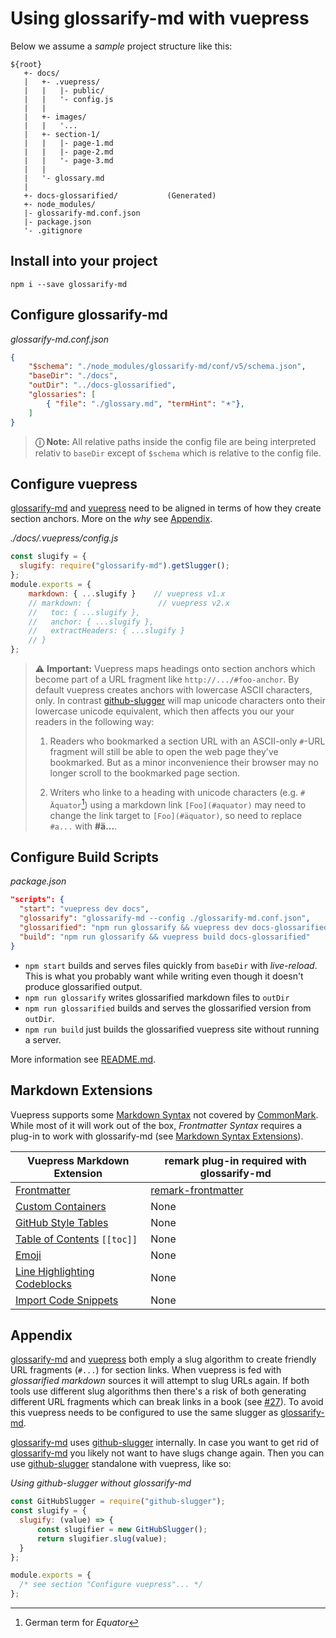 # Using glossarify-md with vuepress

Below we assume a *sample* project structure like this:

[doc-syntax-extensions]: ./markdown-syntax-extensions.md
[CommonMark]: https://www.commonmark.org
[github-slugger]: https://npmjs.com/package/github-slugger
[glossarify-md]: https://github.com/about-code/glossarify-md
[vuepress]: https://vuepress.vuejs.org

```
${root}
   +- docs/
   |   +- .vuepress/
   |   |   |- public/
   |   |   '- config.js
   |   |
   |   +- images/
   |   |   '...
   |   +- section-1/
   |   |   |- page-1.md
   |   |   |- page-2.md
   |   |   '- page-3.md
   |   |
   |   '- glossary.md
   |
   +- docs-glossarified/           (Generated)
   +- node_modules/
   |- glossarify-md.conf.json
   |- package.json
   '- .gitignore
```

## Install into your project

```
npm i --save glossarify-md
```

## Configure glossarify-md

*glossarify-md.conf.json*
```json
{
    "$schema": "./node_modules/glossarify-md/conf/v5/schema.json",
    "baseDir": "./docs",
    "outDir": "../docs-glossarified",
    "glossaries": [
        { "file": "./glossary.md", "termHint": "🟉"},
    ]
}
```

> **ⓘ Note:** All relative paths inside the config file are being interpreted relativ to `baseDir` except of `$schema` which is relative to the config file.

## Configure vuepress

[glossarify-md] and [vuepress] need to be aligned in terms of how they create section anchors. More on the *why* see [Appendix](#appendix).

*./docs/.vuepress/config.js*
~~~js
const slugify = {
  slugify: require("glossarify-md").getSlugger();
};
module.exports = {
    markdown: { ...slugify }    // vuepress v1.x
    // markdown: {               // vuepress v2.x
    //   toc: { ...slugify },
    //   anchor: { ...slugify },
    //   extractHeaders: { ...slugify }
    // }
};
~~~

> ⚠ **Important:** Vuepress maps headings onto section anchors which become part of a URL fragment like `http://.../#foo-anchor`. By default vuepress creates anchors with lowercase ASCII characters, only. In contrast [github-slugger] will map unicode characters onto their lowercase unicode equivalent, which then affects you our your readers in the following way:
>
> 1. Readers who bookmarked a section URL with an ASCII-only `#`-URL fragment will still be able to open the web page they've bookmarked. But as a minor inconvenience their browser may no longer scroll to the bookmarked page section.
>
> 2. Writers who linke to a heading with unicode characters (e.g. `# Äquator`[^1]) using a markdown link `[Foo](#aquator)` may need to change the link target to `[Foo](#äquator)`, so need to replace `#a...` with **#ä...**.


[^1]: German term for *Equator*

## Configure Build Scripts

*package.json*
```json
"scripts": {
  "start": "vuepress dev docs",
  "glossarify": "glossarify-md --config ./glossarify-md.conf.json",
  "glossarified": "npm run glossarify && vuepress dev docs-glossarified",
  "build": "npm run glossarify && vuepress build docs-glossarified"
}
```
- `npm start` builds and serves files quickly from `baseDir` with *live-reload*. This is what you probably want while writing even though it doesn't produce glossarified output.
- `npm run glossarify` writes glossarified markdown files to `outDir`
- `npm run glossarified` builds and serves the glossarified version from `outDir`.
- `npm run build` just builds the glossarified vuepress site without running a server.

More information see [README.md](../README.md).

## Markdown Extensions

Vuepress supports some [Markdown Syntax](https://vuepress.vuejs.org/guide/markdown.html) not covered by [CommonMark]. While most of it will work out of the box, *Frontmatter Syntax* requires a plug-in to work with glossarify-md (see [Markdown Syntax Extensions][doc-syntax-extensions]).

|      Vuepress Markdown Extension      |                   remark plug-in required with glossarify-md                   |
| ------------------------------------- | ------------------------------------------------------------------------------ |
| [Frontmatter][vp-frontmatter]         | [remark-frontmatter](http://unifiedjs.com/explore/package/remark-frontmatter/) |
| [Custom Containers][vp-cc]            | None                                                                           |
| [GitHub Style Tables][vp-gh-tables]   | None                                                                           |
| [Table of Contents][vp-toc] `[[toc]]` | None                                                                           |
| [Emoji][vp-emoji]                     | None                                                                           |
| [Line Highlighting Codeblocks][vp-lh] | None                                                                           |
| [Import Code Snippets][vp-code]       | None                                                                           |

[vp-frontmatter]: https://vuepress.vuejs.org/guide/markdown.html#frontmatter
[vp-gh-tables]: https://vuepress.vuejs.org/guide/markdown.html#github-style-tables
[vp-cc]: https://vuepress.vuejs.org/guide/markdown.html#custom-containers
[vp-emoji]: https://vuepress.vuejs.org/guide/markdown.html#emoji
[vp-toc]: https://vuepress.vuejs.org/guide/markdown.html#table-of-contents
[vp-lh]: https://vuepress.vuejs.org/guide/markdown.html#line-highlighting-in-code-blocks
[vp-code]: https://vuepress.vuejs.org/guide/markdown.html#import-code-snippets

## Appendix

[glossarify-md] and [vuepress] both emply a slug algorithm to create friendly URL fragments (`#...`) for section links. When vuepress is fed with *glossarified markdown* sources it will attempt to slug URLs again. If both tools use different slug algorithms then there's a risk of both generating different URL fragments which can break links in a book (see [#27](https://github.com/about-code/glossarify-md/issues/27)). To avoid this vuepress needs to be configured to use the same slugger as [glossarify-md].


[glossarify-md] uses [github-slugger] internally. In case you want to get rid of [glossarify-md] you likely not want to have slugs change again. Then you can use [github-slugger] standalone with vuepress, like so:

*Using github-slugger without glossarify-md*
```js
const GitHubSlugger = require("github-slugger");
const slugify = {
  slugify: (value) => {
      const slugifier = new GitHubSlugger();
      return slugifier.slug(value);
  }
};

module.exports = {
  /* see section "Configure vuepress"... */
};
```
